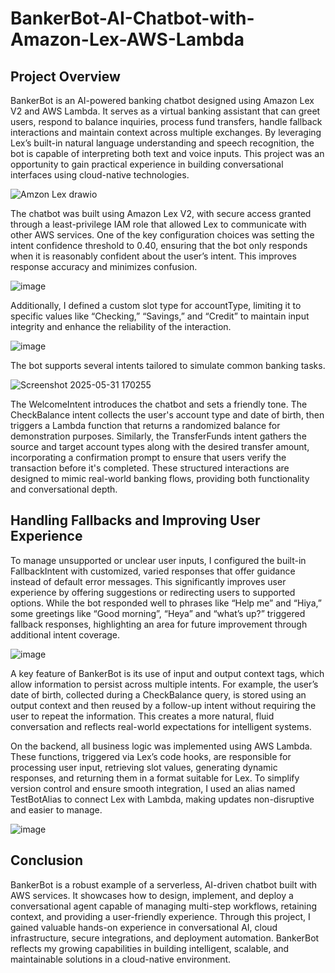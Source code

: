 # BankerBot-AI-Chatbot-with-Amazon-Lex-AWS-Lambda

## Project Overview
BankerBot is an AI-powered banking chatbot designed using Amazon Lex V2 and AWS Lambda. It serves as a virtual banking assistant that can greet users, respond to balance inquiries, process fund transfers, handle fallback interactions and maintain context across multiple exchanges. By leveraging Lex’s built-in natural language understanding and speech recognition, the bot is capable of interpreting both text and voice inputs. This project was an opportunity to gain practical experience in building conversational interfaces using cloud-native technologies.

![Amzon Lex drawio](https://github.com/user-attachments/assets/e5a71afc-baea-4ade-b649-4c22239cbef1)


The chatbot was built using Amazon Lex V2, with secure access granted through a least-privilege IAM role that allowed Lex to communicate with other AWS services. One of the key configuration choices was setting the intent confidence threshold to 0.40, ensuring that the bot only responds when it is reasonably confident about the user’s intent. This improves response accuracy and minimizes confusion. 

![image](https://github.com/user-attachments/assets/403ccae8-9ac5-4094-a816-eef1204041d8)

Additionally, I defined a custom slot type for accountType, limiting it to specific values like “Checking,” “Savings,” and “Credit” to maintain input integrity and enhance the reliability of the interaction.

![image](https://github.com/user-attachments/assets/f34b7a7e-4bc1-4028-9503-b8ab12077dce)

The bot supports several intents tailored to simulate common banking tasks. 

![Screenshot 2025-05-31 170255](https://github.com/user-attachments/assets/cc9334b8-8894-40b9-be54-4b4eacbf6098)

The WelcomeIntent introduces the chatbot and sets a friendly tone. The CheckBalance intent collects the user's account type and date of birth, then triggers a Lambda function that returns a randomized balance for demonstration purposes. Similarly, the TransferFunds intent gathers the source and target account types along with the desired transfer amount, incorporating a confirmation prompt to ensure that users verify the transaction before it's completed. These structured interactions are designed to mimic real-world banking flows, providing both functionality and conversational depth.

## Handling Fallbacks and Improving User Experience

To manage unsupported or unclear user inputs, I configured the built-in FallbackIntent with customized, varied responses that offer guidance instead of default error messages. This significantly improves user experience by offering suggestions or redirecting users to supported options. While the bot responded well to phrases like “Help me” and “Hiya,” some greetings like “Good morning”, “Heya” and “what’s up?” triggered fallback responses, highlighting an area for future improvement through additional intent coverage.

![image](https://github.com/user-attachments/assets/c2e27b97-0c17-4252-9d2f-748ede496816)

A key feature of BankerBot is its use of input and output context tags, which allow information to persist across multiple intents. For example, the user’s date of birth, collected during a CheckBalance query, is stored using an output context and then reused by a follow-up intent without requiring the user to repeat the information. This creates a more natural, fluid conversation and reflects real-world expectations for intelligent systems.

On the backend, all business logic was implemented using AWS Lambda. These functions, triggered via Lex’s code hooks, are responsible for processing user input, retrieving slot values, generating dynamic responses, and returning them in a format suitable for Lex. To simplify version control and ensure smooth integration, I used an alias named TestBotAlias to connect Lex with Lambda, making updates non-disruptive and easier to manage.

![image](https://github.com/user-attachments/assets/9f73a3f3-9511-4e9c-87a4-2f016e478c2b)

## Conclusion
BankerBot is a robust example of a serverless, AI-driven chatbot built with AWS services. It showcases how to design, implement, and deploy a conversational agent capable of managing multi-step workflows, retaining context, and providing a user-friendly experience. Through this project, I gained valuable hands-on experience in conversational AI, cloud infrastructure, secure integrations, and deployment automation. BankerBot reflects my growing capabilities in building intelligent, scalable, and maintainable solutions in a cloud-native environment.
